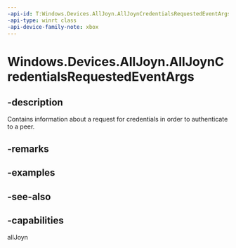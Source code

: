 ```yaml
---
-api-id: T:Windows.Devices.AllJoyn.AllJoynCredentialsRequestedEventArgs
-api-type: winrt class
-api-device-family-note: xbox
---
```


<!-- Class syntax.
public class AllJoynCredentialsRequestedEventArgs : Windows.Devices.AllJoyn.IAllJoynCredentialsRequestedEventArgs
-->

# Windows.Devices.AllJoyn.AllJoynCredentialsRequestedEventArgs

## -description
Contains information about a request for credentials in order to authenticate to a peer.

## -remarks

## -examples

## -see-also


## -capabilities
allJoyn